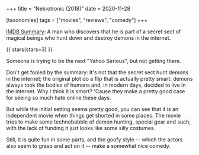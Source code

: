 +++
title = "Nekrotronic (2018)"
date = 2020-11-28

[taxonomies]
tags = ["movies", "reviews", "comedy"]
+++

[IMDB Summary](https://www.imdb.com/title/tt7453418/):
A man who discovers that he is part of a secret sect of magical beings who hunt
down and destroy demons in the internet.

<!-- more -->

{{ stars(stars=3) }}

Someone is trying to be the next "Yahoo Serious", but not getting there.

Don't get fooled by the summary: It's not that the secret sect hunt demons in
the internet; the original plot do a flip that is actually pretty smart: demons
always took the bodies of humans and, in modern days, decided to live in the
internet. Why I think it is smart? 'Cause they make a pretty good case for
seeing so much hate online these days.

But while the initial setting seems pretty good, you can see that it is an
independent movie when things get shorted in some places. The movie tries to
make some technobabble of demon hunting, special gear and such, with the lack
of funding it just looks like some silly costumes.

Still, it is quite fun in some parts, and the goofy style -- which the actors
also seem to grasp and act on it -- make a somewhat nice comedy.
